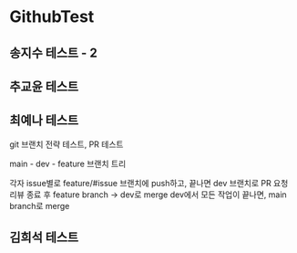 # GithubTest

## 송지수 테스트 - 2

## 추교윤 테스트

## 최예나 테스트
git 브랜치 전략 테스트, PR 테스트

main - dev - feature 브랜치 트리

각자 issue별로 feature/#issue 브랜치에 push하고, 끝나면 dev 브랜치로 PR 요청
리뷰 종료 후 feature branch -> dev로 merge
dev에서 모든 작업이 끝나면, main branch로 merge



## 김희석 테스트